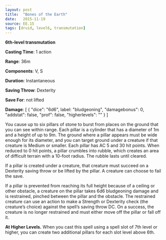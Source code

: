 ```yaml
---
layout: post
title:  "Bones of the Earth"
date:   2015-11-19
source: EE.15
tags: [druid, level6, transmutation]
---
```


**6th-level transmutation**

**Casting Time**: 1 action

**Range**: 36m

**Components**: V, S

**Duration**: Instantaneous

**Saving Throw**: Dexterity

**Save For**: not lifted

**Damage**: [ { "dice": "6d6", label: "bludgeoning", "damagebonus": 0, "addstat": false, "prof": false, "higherlevels": "" } ]

You cause up to six pillars of stone to burst from places on the ground that you can see within range. Each pillar is a cylinder that has a diameter of 1m and a height of up to 9m. The ground where a pillar appears must be wide enough for its diameter, and you can target ground under a creature if that creature is Medium or smaller. Each pillar has AC 5 and 30 hit points. When reduced to 0 hit points, a pillar crumbles into rubble, which creates an area of difficult terrain with a 10-foot radius. The rubble lasts until cleared.

If a pillar is created under a creature, that creature must succeed on a Dexterity saving throw or be lifted by the pillar. A creature can choose to fail the save.

If a pillar is prevented from reaching its full height because of a ceiling or other obstacle, a creature on the pillar takes 6d6 bludgeoning damage and is restrained, pinched between the pillar and the obstacle. The restrained creature can use an action to make a Strength or Dexterity check (the creature’s choice) against the spell’s saving throw DC. On a success, the creature is no longer restrained and must either move off the pillar or fall off it.

**At Higher Levels.** When you cast this spell using a spell slot of 7th level or higher, you can create two additional pillars for each slot level above 6th.
